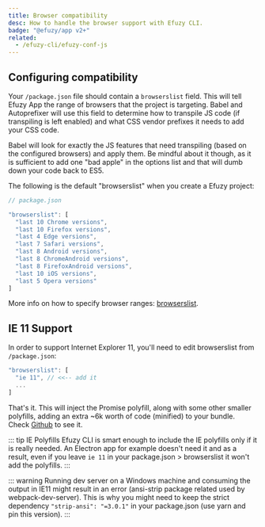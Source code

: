 ```yaml
---
title: Browser compatibility
desc: How to handle the browser support with Efuzy CLI.
badge: "@efuzy/app v2+"
related:
  - /efuzy-cli/efuzy-conf-js
---
```


## Configuring compatibility
Your `/package.json` file should contain a `browserslist` field. This will tell Efuzy App the range of browsers that the project is targeting. Babel and Autoprefixer will use this field to determine how to transpile JS code (if transpiling is left enabled) and what CSS vendor prefixes it needs to add your CSS code.

Babel will look for exactly the JS features that need transpiling (based on the configured browsers) and apply them. Be mindful about it though, as it is sufficient to add one "bad apple" in the options list and that will dumb down your code back to ES5.

The following is the default "browserslist" when you create a Efuzy project:

```js
// package.json

"browserslist": [
  "last 10 Chrome versions",
  "last 10 Firefox versions",
  "last 4 Edge versions",
  "last 7 Safari versions",
  "last 8 Android versions",
  "last 8 ChromeAndroid versions",
  "last 8 FirefoxAndroid versions",
  "last 10 iOS versions",
  "last 5 Opera versions"
]
```

More info on how to specify browser ranges: [browserslist](https://github.com/browserslist/browserslist).

## IE 11 Support
In order to support Internet Explorer 11, you'll need to edit browserslist from `/package.json`:

```js
"browserslist": [
  "ie 11", // <<-- add it
  ...
]
```

That's it. This will inject the Promise polyfill, along with some other smaller polyfills, adding an extra ~6k worth of code (minified) to your bundle. Check [Github](https://github.com/efuzy/efuzy/tree/dev/ui/src/ie-compat) to see it.

::: tip IE Polyfills
Efuzy CLI is smart enough to include the IE polyfills only if it is really needed. An Electron app for example doesn't need it and as a result, even if you leave `ie 11` in your package.json > browserslist it won't add the polyfills.
:::

::: warning
Running dev server on a Windows machine and consuming the output in IE11 might result in an error (ansi-strip package related used by webpack-dev-server). This is why you might need to keep the strict dependency `"strip-ansi": "=3.0.1"` in your package.json (use yarn and pin this version).
:::
